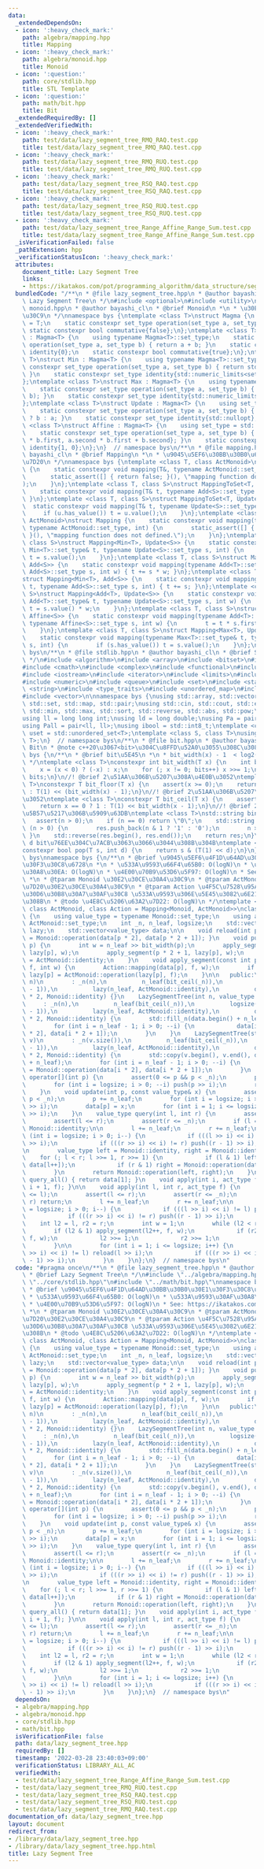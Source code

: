 ```yaml
---
data:
  _extendedDependsOn:
  - icon: ':heavy_check_mark:'
    path: algebra/mapping.hpp
    title: Mapping
  - icon: ':heavy_check_mark:'
    path: algebra/monoid.hpp
    title: Monoid
  - icon: ':question:'
    path: core/stdlib.hpp
    title: STL Template
  - icon: ':question:'
    path: math/bit.hpp
    title: Bit
  _extendedRequiredBy: []
  _extendedVerifiedWith:
  - icon: ':heavy_check_mark:'
    path: test/data/lazy_segment_tree_RMQ_RAQ.test.cpp
    title: test/data/lazy_segment_tree_RMQ_RAQ.test.cpp
  - icon: ':heavy_check_mark:'
    path: test/data/lazy_segment_tree_RMQ_RUQ.test.cpp
    title: test/data/lazy_segment_tree_RMQ_RUQ.test.cpp
  - icon: ':heavy_check_mark:'
    path: test/data/lazy_segment_tree_RSQ_RAQ.test.cpp
    title: test/data/lazy_segment_tree_RSQ_RAQ.test.cpp
  - icon: ':heavy_check_mark:'
    path: test/data/lazy_segment_tree_RSQ_RUQ.test.cpp
    title: test/data/lazy_segment_tree_RSQ_RUQ.test.cpp
  - icon: ':heavy_check_mark:'
    path: test/data/lazy_segment_tree_Range_Affine_Range_Sum.test.cpp
    title: test/data/lazy_segment_tree_Range_Affine_Range_Sum.test.cpp
  _isVerificationFailed: false
  _pathExtension: hpp
  _verificationStatusIcon: ':heavy_check_mark:'
  attributes:
    document_title: Lazy Segment Tree
    links:
    - https://ikatakos.com/pot/programming_algorithm/data_structure/segment_tree/lazy_segment_tree
  bundledCode: "/**\n * @file lazy_segment_tree.hpp\n * @author bayashi_cl\n * @brief\
    \ Lazy Segment Tree\n */\n#include <optional>\n#include <utility>\n/**\n * @file\
    \ monoid.hpp\n * @author bayashi_cl\n * @brief Monoid\n *\n * \u30E2\u30CE\u30A4\
    \u30C9\n */\nnamespace bys {\ntemplate <class T>\nstruct Magma {\n    using set_type\
    \ = T;\n    static constexpr set_type operation(set_type a, set_type b);\n   \
    \ static constexpr bool commutative{false};\n};\ntemplate <class T>\nstruct Add\
    \ : Magma<T> {\n    using typename Magma<T>::set_type;\n    static constexpr set_type\
    \ operation(set_type a, set_type b) { return a + b; }\n    static constexpr set_type\
    \ identity{0};\n    static constexpr bool commutative{true};\n};\ntemplate <class\
    \ T>\nstruct Min : Magma<T> {\n    using typename Magma<T>::set_type;\n    static\
    \ constexpr set_type operation(set_type a, set_type b) { return std::min(a, b);\
    \ }\n    static constexpr set_type identity{std::numeric_limits<set_type>::max()};\n\
    };\ntemplate <class T>\nstruct Max : Magma<T> {\n    using typename Magma<T>::set_type;\n\
    \    static constexpr set_type operation(set_type a, set_type b) { return std::max(a,\
    \ b); }\n    static constexpr set_type identity{std::numeric_limits<set_type>::min()};\n\
    };\ntemplate <class T>\nstruct Update : Magma<T> {\n    using set_type = std::optional<T>;\n\
    \    static constexpr set_type operation(set_type a, set_type b) { return b.has_value()\
    \ ? b : a; }\n    static constexpr set_type identity{std::nullopt};\n};\ntemplate\
    \ <class T>\nstruct Affine : Magma<T> {\n    using set_type = std::pair<T, T>;\n\
    \    static constexpr set_type operation(set_type a, set_type b) { return {a.first\
    \ * b.first, a.second * b.first + b.second}; }\n    static constexpr set_type\
    \ identity{1, 0};\n};\n}  // namespace bys\n/**\n * @file mapping.hpp\n * @author\
    \ bayashi_cl\n * @brief Mapping\n *\n * \u9045\u5EF6\u30BB\u30B0\u6728 \u4F5C\u7528\
    \u7D20\n */\nnamespace bys {\ntemplate <class T, class ActMonoid>\nstruct MappingToSet\
    \ {\n    static constexpr void mapping(T&, typename ActMonoid::set_type) {\n \
    \       static_assert([] { return false; }(), \"mapping function does not defined.\"\
    );\n    }\n};\ntemplate <class T, class S>\nstruct MappingToSet<T, Add<S>> {\n\
    \    static constexpr void mapping(T& t, typename Add<S>::set_type u) { t += u;\
    \ }\n};\ntemplate <class T, class S>\nstruct MappingToSet<T, Update<S>> {\n  \
    \  static constexpr void mapping(T& t, typename Update<S>::set_type u) {\n   \
    \     if (u.has_value()) t = u.value();\n    }\n};\ntemplate <class Monoid, class\
    \ ActMonoid>\nstruct Mapping {\n    static constexpr void mapping(typename Monoid::set_type&,\
    \ typename ActMonoid::set_type, int) {\n        static_assert([] { return false;\
    \ }(), \"mapping function does not defined.\");\n    }\n};\ntemplate <class T,\
    \ class S>\nstruct Mapping<Min<T>, Update<S>> {\n    static constexpr void mapping(typename\
    \ Min<T>::set_type& t, typename Update<S>::set_type s, int) {\n        if (s.has_value())\
    \ t = s.value();\n    }\n};\ntemplate <class T, class S>\nstruct Mapping<Add<T>,\
    \ Add<S>> {\n    static constexpr void mapping(typename Add<T>::set_type& t, typename\
    \ Add<S>::set_type s, int w) { t += s * w; }\n};\ntemplate <class T, class S>\n\
    struct Mapping<Min<T>, Add<S>> {\n    static constexpr void mapping(typename Min<T>::set_type&\
    \ t, typename Add<S>::set_type s, int) { t += s; }\n};\ntemplate <class T, class\
    \ S>\nstruct Mapping<Add<T>, Update<S>> {\n    static constexpr void mapping(typename\
    \ Add<T>::set_type& t, typename Update<S>::set_type s, int w) {\n        if (s.has_value())\
    \ t = s.value() * w;\n    }\n};\ntemplate <class T, class S>\nstruct Mapping<Add<T>,\
    \ Affine<S>> {\n    static constexpr void mapping(typename Add<T>::set_type& t,\
    \ typename Affine<S>::set_type s, int w) {\n        t = t * s.first + w * s.second;\n\
    \    }\n};\ntemplate <class T, class S>\nstruct Mapping<Max<T>, Update<S>> {\n\
    \    static constexpr void mapping(typename Max<T>::set_type& t, typename Update<S>::set_type\
    \ s, int) {\n        if (s.has_value()) t = s.value();\n    }\n};\n}  // namespace\
    \ bys\n/**\n * @file stdlib.hpp\n * @author bayashi_cl\n * @brief STL Template\n\
    \ */\n#include <algorithm>\n#include <array>\n#include <bitset>\n#include <cassert>\n\
    #include <cmath>\n#include <complex>\n#include <functional>\n#include <iomanip>\n\
    #include <iostream>\n#include <iterator>\n#include <limits>\n#include <map>\n\
    #include <numeric>\n#include <queue>\n#include <set>\n#include <stack>\n#include\
    \ <string>\n#include <type_traits>\n#include <unordered_map>\n#include <unordered_set>\n\
    #include <vector>\n\nnamespace bys {\nusing std::array, std::vector, std::string,\
    \ std::set, std::map, std::pair;\nusing std::cin, std::cout, std::endl;\nusing\
    \ std::min, std::max, std::sort, std::reverse, std::abs, std::pow;\n\n// alias\n\
    using ll = long long int;\nusing ld = long double;\nusing Pa = pair<int, int>;\n\
    using Pall = pair<ll, ll>;\nusing ibool = std::int8_t;\ntemplate <class T>\nusing\
    \ uset = std::unordered_set<T>;\ntemplate <class S, class T>\nusing umap = std::unordered_map<S,\
    \ T>;\n}  // namespace bys\n/**\n * @file bit.hpp\n * @author bayashi_cl\n * @brief\
    \ Bit\n * @note c++20\u3067<bit>\u304C\u8FFD\u52A0\u3055\u308C\u308B\n */\nnamespace\
    \ bys {\n/**\n * @brief bit\u5E45\n *\n * bit_width(x) - 1  < log2(x) <= bit_width(x)\n\
    \ */\ntemplate <class T>\nconstexpr int bit_width(T x) {\n    int bits = 0;\n\
    \    x = (x < 0) ? (-x) : x;\n    for (; x != 0; bits++) x >>= 1;\n    return\
    \ bits;\n}\n//! @brief 2\u51AA\u306B\u5207\u308A\u4E0B\u3052\ntemplate <class\
    \ T>\nconstexpr T bit_floor(T x) {\n    assert(x >= 0);\n    return x == 0 ? 0\
    \ : T(1) << (bit_width(x) - 1);\n}\n//! @brief 2\u51AA\u306B\u5207\u308A\u4E0A\
    \u3052\ntemplate <class T>\nconstexpr T bit_ceil(T x) {\n    assert(x >= 0);\n\
    \    return x == 0 ? 1 : T(1) << bit_width(x - 1);\n}\n//! @brief 2\u9032\u6587\
    \u5B57\u5217\u306B\u5909\u63DB\ntemplate <class T>\nstd::string bin(T n) {\n \
    \   assert(n > 0);\n    if (n == 0) return \"0\";\n    std::string res;\n    while\
    \ (n > 0) {\n        res.push_back(n & 1 ? '1' : '0');\n        n >>= 1;\n   \
    \ }\n    std::reverse(res.begin(), res.end());\n    return res;\n}\n//! @brief\
    \ d bit\u76EE\u304C\u7ACB\u3063\u3066\u3044\u308B\u304B\ntemplate <class T>\n\
    constexpr bool pop(T s, int d) {\n    return s & (T(1) << d);\n}\n}  // namespace\
    \ bys\nnamespace bys {\n/**\n * @brief \u9045\u5EF6\u4F1D\u64AD\u30BB\u30B0\u30E1\
    \u30F3\u30C8\u6728\n *\n * \u533A\u9593\u66F4\u65B0: O(logN)\n * \u533A\u9593\u30AF\
    \u30A8\u30EA: O(logN)\n * \u4E00\u70B9\u53D6\u5F97: O(logN)\n * See: https://ikatakos.com/pot/programming_algorithm/data_structure/segment_tree/lazy_segment_tree\n\
    \ *\n * @tparam Monoid \u30E2\u30CE\u30A4\u30C9\n * @tparam ActMonoid \u4F5C\u7528\
    \u7D20\u30E2\u30CE\u30A4\u30C9\n * @tparam Action \u4F5C\u7528\u95A2\u6570\u30AA\
    \u30D6\u30B8\u30A7\u30AF\u30C8 \u533A\u9593\u306E\u5E45\u3082\u6E21\u3055\u308C\
    \u308B\n * @todo \u4E8C\u5206\u63A2\u7D22: O(logN)\n */\ntemplate <class Monoid,\
    \ class ActMonoid, class Action = Mapping<Monoid, ActMonoid>>\nclass LazySegmentTree\
    \ {\n    using value_type = typename Monoid::set_type;\n    using act_type = typename\
    \ ActMonoid::set_type;\n    int _n, n_leaf, logsize;\n    std::vector<act_type>\
    \ lazy;\n    std::vector<value_type> data;\n\n    void reload(int p) { data[p]\
    \ = Monoid::operation(data[p * 2], data[p * 2 + 1]); }\n    void push(const int\
    \ p) {\n        int w = n_leaf >> bit_width(p);\n        apply_segment(p * 2,\
    \ lazy[p], w);\n        apply_segment(p * 2 + 1, lazy[p], w);\n        lazy[p]\
    \ = ActMonoid::identity;\n    }\n    void apply_segment(const int p, act_type\
    \ f, int w) {\n        Action::mapping(data[p], f, w);\n        if (p < n_leaf)\
    \ lazy[p] = ActMonoid::operation(lazy[p], f);\n    }\n\n   public:\n    LazySegmentTree(int\
    \ n)\n        : _n(n),\n          n_leaf(bit_ceil(_n)),\n          logsize(bit_width(_n\
    \ - 1)),\n          lazy(n_leaf, ActMonoid::identity),\n          data(n_leaf\
    \ * 2, Monoid::identity) {}\n    LazySegmentTree(int n, value_type init)\n   \
    \     : _n(n),\n          n_leaf(bit_ceil(_n)),\n          logsize(bit_width(_n\
    \ - 1)),\n          lazy(n_leaf, ActMonoid::identity),\n          data(n_leaf\
    \ * 2, Monoid::identity) {\n        std::fill_n(data.begin() + n_leaf, _n, init);\n\
    \        for (int i = n_leaf - 1; i > 0; --i) {\n            data[i] = Monoid::operation(data[i\
    \ * 2], data[i * 2 + 1]);\n        }\n    }\n    LazySegmentTree(std::vector<value_type>\
    \ v)\n        : _n(v.size()),\n          n_leaf(bit_ceil(_n)),\n          logsize(bit_width(_n\
    \ - 1)),\n          lazy(n_leaf, ActMonoid::identity),\n          data(n_leaf\
    \ * 2, Monoid::identity) {\n        std::copy(v.begin(), v.end(), data.begin()\
    \ + n_leaf);\n        for (int i = n_leaf - 1; i > 0; --i) {\n            data[i]\
    \ = Monoid::operation(data[i * 2], data[i * 2 + 1]);\n        }\n    }\n    value_type\
    \ operator[](int p) {\n        assert(0 <= p && p < _n);\n        p += n_leaf;\n\
    \        for (int i = logsize; i > 0; --i) push(p >> i);\n        return data[p];\n\
    \    }\n    void update(int p, const value_type& x) {\n        assert(0 <= p &&\
    \ p < _n);\n        p += n_leaf;\n        for (int i = logsize; i > 0; --i) push(p\
    \ >> i);\n        data[p] = x;\n        for (int i = 1; i <= logsize; ++i) reload(p\
    \ >> i);\n    }\n    value_type query(int l, int r) {\n        assert(0 <= l);\n\
    \        assert(l <= r);\n        assert(r <= _n);\n        if (l == r) return\
    \ Monoid::identity;\n\n        l += n_leaf;\n        r += n_leaf;\n\n        for\
    \ (int i = logsize; i > 0; i--) {\n            if (((l >> i) << i) != l) push(l\
    \ >> i);\n            if (((r >> i) << i) != r) push((r - 1) >> i);\n        }\n\
    \n        value_type left = Monoid::identity, right = Monoid::identity;\n    \
    \    for (; l < r; l >>= 1, r >>= 1) {\n            if (l & 1) left = Monoid::operation(left,\
    \ data[l++]);\n            if (r & 1) right = Monoid::operation(data[--r], right);\n\
    \        }\n        return Monoid::operation(left, right);\n    }\n\n    value_type\
    \ query_all() { return data[1]; }\n    void apply(int i, act_type f) { apply(i,\
    \ i + 1, f); }\n\n    void apply(int l, int r, act_type f) {\n        assert(0\
    \ <= l);\n        assert(l <= r);\n        assert(r <= _n);\n        if (l ==\
    \ r) return;\n        l += n_leaf;\n        r += n_leaf;\n\n        for (int i\
    \ = logsize; i > 0; i--) {\n            if (((l >> i) << i) != l) push(l >> i);\n\
    \            if (((r >> i) << i) != r) push((r - 1) >> i);\n        }\n\n    \
    \    int l2 = l, r2 = r;\n        int w = 1;\n        while (l2 < r2) {\n    \
    \        if (l2 & 1) apply_segment(l2++, f, w);\n            if (r2 & 1) apply_segment(--r2,\
    \ f, w);\n            l2 >>= 1;\n            r2 >>= 1;\n            w <<= 1;\n\
    \        }\n\n        for (int i = 1; i <= logsize; i++) {\n            if (((l\
    \ >> i) << i) != l) reload(l >> i);\n            if (((r >> i) << i) != r) reload((r\
    \ - 1) >> i);\n        }\n    }\n};\n}  // namespace bys\n"
  code: "#pragma once\n/**\n * @file lazy_segment_tree.hpp\n * @author bayashi_cl\n\
    \ * @brief Lazy Segment Tree\n */\n#include \"../algebra/mapping.hpp\"\n#include\
    \ \"../core/stdlib.hpp\"\n#include \"../math/bit.hpp\"\nnamespace bys {\n/**\n\
    \ * @brief \u9045\u5EF6\u4F1D\u64AD\u30BB\u30B0\u30E1\u30F3\u30C8\u6728\n *\n\
    \ * \u533A\u9593\u66F4\u65B0: O(logN)\n * \u533A\u9593\u30AF\u30A8\u30EA: O(logN)\n\
    \ * \u4E00\u70B9\u53D6\u5F97: O(logN)\n * See: https://ikatakos.com/pot/programming_algorithm/data_structure/segment_tree/lazy_segment_tree\n\
    \ *\n * @tparam Monoid \u30E2\u30CE\u30A4\u30C9\n * @tparam ActMonoid \u4F5C\u7528\
    \u7D20\u30E2\u30CE\u30A4\u30C9\n * @tparam Action \u4F5C\u7528\u95A2\u6570\u30AA\
    \u30D6\u30B8\u30A7\u30AF\u30C8 \u533A\u9593\u306E\u5E45\u3082\u6E21\u3055\u308C\
    \u308B\n * @todo \u4E8C\u5206\u63A2\u7D22: O(logN)\n */\ntemplate <class Monoid,\
    \ class ActMonoid, class Action = Mapping<Monoid, ActMonoid>>\nclass LazySegmentTree\
    \ {\n    using value_type = typename Monoid::set_type;\n    using act_type = typename\
    \ ActMonoid::set_type;\n    int _n, n_leaf, logsize;\n    std::vector<act_type>\
    \ lazy;\n    std::vector<value_type> data;\n\n    void reload(int p) { data[p]\
    \ = Monoid::operation(data[p * 2], data[p * 2 + 1]); }\n    void push(const int\
    \ p) {\n        int w = n_leaf >> bit_width(p);\n        apply_segment(p * 2,\
    \ lazy[p], w);\n        apply_segment(p * 2 + 1, lazy[p], w);\n        lazy[p]\
    \ = ActMonoid::identity;\n    }\n    void apply_segment(const int p, act_type\
    \ f, int w) {\n        Action::mapping(data[p], f, w);\n        if (p < n_leaf)\
    \ lazy[p] = ActMonoid::operation(lazy[p], f);\n    }\n\n   public:\n    LazySegmentTree(int\
    \ n)\n        : _n(n),\n          n_leaf(bit_ceil(_n)),\n          logsize(bit_width(_n\
    \ - 1)),\n          lazy(n_leaf, ActMonoid::identity),\n          data(n_leaf\
    \ * 2, Monoid::identity) {}\n    LazySegmentTree(int n, value_type init)\n   \
    \     : _n(n),\n          n_leaf(bit_ceil(_n)),\n          logsize(bit_width(_n\
    \ - 1)),\n          lazy(n_leaf, ActMonoid::identity),\n          data(n_leaf\
    \ * 2, Monoid::identity) {\n        std::fill_n(data.begin() + n_leaf, _n, init);\n\
    \        for (int i = n_leaf - 1; i > 0; --i) {\n            data[i] = Monoid::operation(data[i\
    \ * 2], data[i * 2 + 1]);\n        }\n    }\n    LazySegmentTree(std::vector<value_type>\
    \ v)\n        : _n(v.size()),\n          n_leaf(bit_ceil(_n)),\n          logsize(bit_width(_n\
    \ - 1)),\n          lazy(n_leaf, ActMonoid::identity),\n          data(n_leaf\
    \ * 2, Monoid::identity) {\n        std::copy(v.begin(), v.end(), data.begin()\
    \ + n_leaf);\n        for (int i = n_leaf - 1; i > 0; --i) {\n            data[i]\
    \ = Monoid::operation(data[i * 2], data[i * 2 + 1]);\n        }\n    }\n    value_type\
    \ operator[](int p) {\n        assert(0 <= p && p < _n);\n        p += n_leaf;\n\
    \        for (int i = logsize; i > 0; --i) push(p >> i);\n        return data[p];\n\
    \    }\n    void update(int p, const value_type& x) {\n        assert(0 <= p &&\
    \ p < _n);\n        p += n_leaf;\n        for (int i = logsize; i > 0; --i) push(p\
    \ >> i);\n        data[p] = x;\n        for (int i = 1; i <= logsize; ++i) reload(p\
    \ >> i);\n    }\n    value_type query(int l, int r) {\n        assert(0 <= l);\n\
    \        assert(l <= r);\n        assert(r <= _n);\n        if (l == r) return\
    \ Monoid::identity;\n\n        l += n_leaf;\n        r += n_leaf;\n\n        for\
    \ (int i = logsize; i > 0; i--) {\n            if (((l >> i) << i) != l) push(l\
    \ >> i);\n            if (((r >> i) << i) != r) push((r - 1) >> i);\n        }\n\
    \n        value_type left = Monoid::identity, right = Monoid::identity;\n    \
    \    for (; l < r; l >>= 1, r >>= 1) {\n            if (l & 1) left = Monoid::operation(left,\
    \ data[l++]);\n            if (r & 1) right = Monoid::operation(data[--r], right);\n\
    \        }\n        return Monoid::operation(left, right);\n    }\n\n    value_type\
    \ query_all() { return data[1]; }\n    void apply(int i, act_type f) { apply(i,\
    \ i + 1, f); }\n\n    void apply(int l, int r, act_type f) {\n        assert(0\
    \ <= l);\n        assert(l <= r);\n        assert(r <= _n);\n        if (l ==\
    \ r) return;\n        l += n_leaf;\n        r += n_leaf;\n\n        for (int i\
    \ = logsize; i > 0; i--) {\n            if (((l >> i) << i) != l) push(l >> i);\n\
    \            if (((r >> i) << i) != r) push((r - 1) >> i);\n        }\n\n    \
    \    int l2 = l, r2 = r;\n        int w = 1;\n        while (l2 < r2) {\n    \
    \        if (l2 & 1) apply_segment(l2++, f, w);\n            if (r2 & 1) apply_segment(--r2,\
    \ f, w);\n            l2 >>= 1;\n            r2 >>= 1;\n            w <<= 1;\n\
    \        }\n\n        for (int i = 1; i <= logsize; i++) {\n            if (((l\
    \ >> i) << i) != l) reload(l >> i);\n            if (((r >> i) << i) != r) reload((r\
    \ - 1) >> i);\n        }\n    }\n};\n}  // namespace bys\n"
  dependsOn:
  - algebra/mapping.hpp
  - algebra/monoid.hpp
  - core/stdlib.hpp
  - math/bit.hpp
  isVerificationFile: false
  path: data/lazy_segment_tree.hpp
  requiredBy: []
  timestamp: '2022-03-28 23:40:03+09:00'
  verificationStatus: LIBRARY_ALL_AC
  verifiedWith:
  - test/data/lazy_segment_tree_Range_Affine_Range_Sum.test.cpp
  - test/data/lazy_segment_tree_RMQ_RUQ.test.cpp
  - test/data/lazy_segment_tree_RSQ_RAQ.test.cpp
  - test/data/lazy_segment_tree_RSQ_RUQ.test.cpp
  - test/data/lazy_segment_tree_RMQ_RAQ.test.cpp
documentation_of: data/lazy_segment_tree.hpp
layout: document
redirect_from:
- /library/data/lazy_segment_tree.hpp
- /library/data/lazy_segment_tree.hpp.html
title: Lazy Segment Tree
---
```

